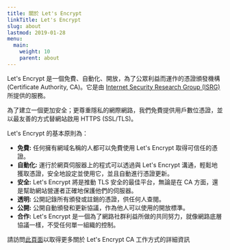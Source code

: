 ```yaml
---
title: 關於 Let's Encrypt
linkTitle: Let's Encrypt
slug: about
lastmod: 2019-01-28
menu:
  main:
    weight: 10
    parent: about
---
```


Let's Encrypt 是一個免費、自動化、開放，為了公眾利益而運作的憑證頒發機構 (Certificate Authority, CA)。它是由 [Internet Security Research Group (ISRG)](https://www.abetterinternet.org/) 所提供的服務。

為了建立一個更加安全；更尊重隱私的網際網路，我們免費提供用戶數位憑證，並以最友善的方式替網站啟用 HTTPS (SSL/TLS)。

Let's Encrypt 的基本原則為：

* **免費:** 任何擁有網域名稱的人都可以免費使用 Let's Encrypt 取得可信任的憑證。
* **自動化:** 運行於網頁伺服器上的程式可以透過與 Let's Encrypt 溝通，輕鬆地獲取憑證，安全地設定並使用它，並且自動進行憑證更新。
* **安全:** Let's Encrypt 將是推動 TLS 安全的最佳平台，無論是在 CA 方面，還是幫助網站營運者正確地保護他們的伺服器。
* **透明:** 公開記錄所有頒發或註銷的憑證，供任何人查閱。
* **公開:** 公開自動頒發和更新協議，作為他人可以使用的開放標準。
* **合作:** Let's Encrypt 是一個為了網路社群利益所做的共同努力，就像網路底層協議一樣，不受任何單一組織的控制。

請訪問[此頁面](/how-it-works)以取得更多關於 Let's Encrypt CA 工作方式的詳細資訊
